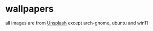 # wallpapers
all images are from [Unsplash](https://unsplash.com/) except arch-gnome, ubuntu and win11
